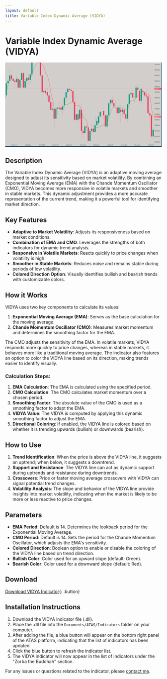 ```yaml
---
layout: default
title: Variable Index Dynamic Average (VIDYA)
---
```


# Variable Index Dynamic Average (VIDYA)

![VIDYA](../assets/image/vidya-large.png)

## Description

The Variable Index Dynamic Average (VIDYA) is an adaptive moving average designed to adjust its sensitivity based on market volatility. By combining an Exponential Moving Average (EMA) with the Chande Momentum Oscillator (CMO), VIDYA becomes more responsive in volatile markets and smoother in stable markets. This dynamic adjustment provides a more accurate representation of the current trend, making it a powerful tool for identifying market direction.

## Key Features

- **Adaptive to Market Volatility**: Adjusts its responsiveness based on market conditions.
- **Combination of EMA and CMO**: Leverages the strengths of both indicators for dynamic trend analysis.
- **Responsive in Volatile Markets**: Reacts quickly to price changes when volatility is high.
- **Smoother in Stable Markets**: Reduces noise and remains stable during periods of low volatility.
- **Colored Direction Option**: Visually identifies bullish and bearish trends with customizable colors.

## How it Works

VIDYA uses two key components to calculate its values:

1. **Exponential Moving Average (EMA)**: Serves as the base calculation for the moving average.
2. **Chande Momentum Oscillator (CMO)**: Measures market momentum and determines the smoothing factor for the EMA.

The CMO adjusts the sensitivity of the EMA. In volatile markets, VIDYA responds more quickly to price changes, whereas in stable markets, it behaves more like a traditional moving average. The indicator also features an option to color the VIDYA line based on its direction, making trends easier to identify visually.

### Calculation Steps:

1. **EMA Calculation**: The EMA is calculated using the specified period.
2. **CMO Calculation**: The CMO calculates market momentum over a chosen period.
3. **Smoothing Factor**: The absolute value of the CMO is used as a smoothing factor to adapt the EMA.
4. **VIDYA Value**: The VIDYA is computed by applying this dynamic smoothing factor to adjust the EMA.
5. **Directional Coloring**: If enabled, the VIDYA line is colored based on whether it is trending upwards (bullish) or downwards (bearish).

## How to Use

1. **Trend Identification**: When the price is above the VIDYA line, it suggests an uptrend; when below, it suggests a downtrend.
2. **Support and Resistance**: The VIDYA line can act as dynamic support during uptrends and resistance during downtrends.
3. **Crossovers**: Price or faster moving average crossovers with VIDYA can signal potential trend changes.
4. **Volatility Analysis**: The slope and behavior of the VIDYA line provide insights into market volatility, indicating when the market is likely to be more or less reactive to price changes.

## Parameters

- **EMA Period**: Default is 14. Determines the lookback period for the Exponential Moving Average.
- **CMO Period**: Default is 14. Sets the period for the Chande Momentum Oscillator, which adjusts the EMA's sensitivity.
- **Colored Direction**: Boolean option to enable or disable the coloring of the VIDYA line based on trend direction.
- **Bullish Color**: Color used for an upward slope (default: Green).
- **Bearish Color**: Color used for a downward slope (default: Red).

## Download

[Download VIDYA Indicator](https://github.com/Zorba-the-buddhah/Zorba-The-Buddhah.github.io/releases/download/v1.0.0/VIDYA.zip){: .button}

## Installation Instructions

1. Download the VIDYA indicator file (.dll).
2. Place the .dll file into the `Documents/ATAS/Indicators` folder on your computer.
3. After adding the file, a blue button will appear on the bottom right panel of the ATAS platform, indicating that the list of indicators has been updated.
4. Click the blue button to refresh the indicator list.
5. The VIDYA indicator will now appear in the list of indicators under the "Zorba the Buddhah" section.

For any issues or questions related to the indicator, please [contact me](mailto:zorba.the.buddhah@gmail.com).

